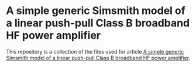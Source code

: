# A simple generic Simsmith model of a linear push-pull Class B broadband HF power amplifier

This repository is a collection of the files used for article [A simple generic Simsmith model of a linear push-pull Class B broadband HF power amplifier](https://owenduffy.net/blog/?p=21808).
